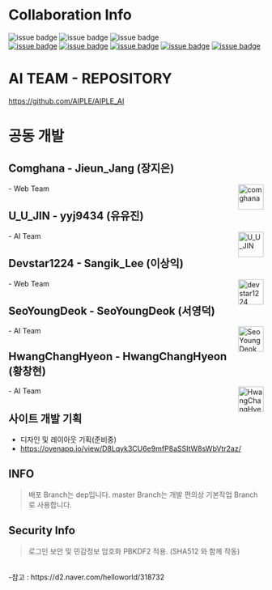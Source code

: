 # Collaboration Info
![issue badge](https://img.shields.io/badge/Create%20At-2020%2F01%2F23-brightgreen)
![issue badge](https://img.shields.io/github/license/devstar1224/AIPLE_Project_Web)
![issue badge](https://img.shields.io/github/release/devstar1224/AIPLE_Project_Web.svg)
<br>
[![issue badge](https://img.shields.io/badge/Github-Jieun--Jang-black?logo=github)](https://github.com/comghana)
[![issue badge](https://img.shields.io/badge/Github-Yoojin--Ryu-black?logo=github)](https://github.com/yyj9434)
[![issue badge](https://img.shields.io/badge/Github-Sangik--Lee-black?logo=github)](https://github.com/devstar1224)
[![issue badge](https://img.shields.io/badge/Github-Youngdeok--Seo-black?logo=github)](https://github.com/SeoYoungDeok)
[![issue badge](https://img.shields.io/badge/Github-Changhyeon--Hwang-black?logo=github)](https://github.com/HwangChangHyeon)

# AI TEAM - REPOSITORY
https://github.com/AIPLE/AIPLE_AI

# 공동 개발
## Comghana - Jieun_Jang (장지은)
<img align ="right" src="https://avatars1.githubusercontent.com/u/46733911?s=460&v=4" height="50" width="50" alt="comghana">
- Web Team


## U_U_JIN - yyj9434 (유유진)
<img align="right" src="https://avatars3.githubusercontent.com/u/50125041?s=400&v=4" height="50" width="50" alt="U_U_JIN">
- AI Team


## Devstar1224 - Sangik_Lee (이상익)
<img align="right" src="https://avatars1.githubusercontent.com/u/23352518?s=460&v=4" height="50" width="50" alt="devstar1224">
- Web Team

## SeoYoungDeok - SeoYoungDeok (서영덕)
<img align="right" src="https://avatars1.githubusercontent.com/u/50124721?s=400&v=4" height="50" width="50" alt="SeoYoungDeok">
- AI Team


## HwangChangHyeon - HwangChangHyeon (황창현)
<img align="right" src="https://avatars1.githubusercontent.com/u/50124966?s=400&v=4" height="50" width="50" alt="HwangChangHyeon">
- AI Team


## 사이트 개발 기획
- 디자인 및 레이아웃 기획(준비중)
- https://ovenapp.io/view/D8Lqyk3CU6e9mfP8aSSItW8sWbVtr2az/

## INFO
> 배포 Branch는 dep입니다. master Branch는 개발 편의상 기본작업 Branch로 사용합니다.

## Security Info
> 로그인 보안 및 민감정보 암호화 PBKDF2 적용. (SHA512 와 함께 작동)
<br>
-참고 : https://d2.naver.com/helloworld/318732
